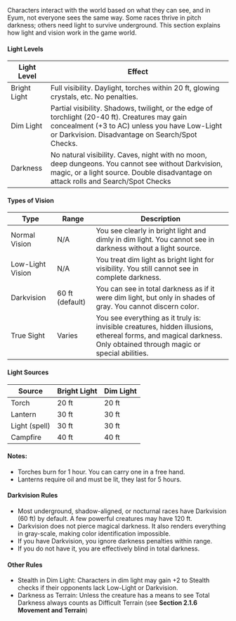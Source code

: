 Characters interact with the world based on what they can see, and in Eyum, not everyone sees the same way. Some races thrive in pitch darkness; others need light to survive underground. This section explains how light and vision work in the game world.

#### Light Levels

| Light Level  | Effect                                                                                                                                                                                              |
| ------------ | --------------------------------------------------------------------------------------------------------------------------------------------------------------------------------------------------- |
| Bright Light | Full visibility. Daylight, torches within 20 ft, glowing crystals, etc. No penalties.                                                                                                               |
| Dim Light    | Partial visibility. Shadows, twilight, or the edge of torchlight (20-40 ft). Creatures may gain concealment (+3 to AC) unless you have Low-Light or Darkvision. Disadvantage on Search/Spot Checks. |
| Darkness     | No natural visibility. Caves, night with no moon, deep dungeons. You cannot see without Darkvision, magic, or a light source. Double disadvantage on attack rolls and Search/Spot Checks            |
#### Types of Vision

| Type             | Range           | Description                                                                                                                                                       |
| ---------------- | --------------- | ----------------------------------------------------------------------------------------------------------------------------------------------------------------- |
| Normal Vision    | N/A             | You see clearly in bright light and dimly in dim light. You cannot see in darkness without a light source.                                                        |
| Low-Light Vision | N/A             | You treat dim light as bright light for visibility. You still cannot see in complete darkness.                                                                    |
| Darkvision       | 60 ft (default) | You can see in total darkness as if it were dim light, but only in shades of gray. You cannot discern color.                                                      |
| True Sight       | Varies          | You see everything as it truly is: invisible creatures, hidden illusions, ethereal forms, and magical darkness. Only obtained through magic or special abilities. |
#### Light Sources

| Source        | Bright Light     | Dim Light |
| ------------- | ---------------- | --------- |
| Torch         | 20 ft            | 20 ft     |
| Lantern       | 30 ft            | 30 ft     |
| Light (spell) | 30 ft            | 30 ft     |
| Campfire      | 40 ft            | 40 ft     |
#### Notes:
- Torches burn for 1 hour. You can carry one in a free hand.
- Lanterns require oil and must be lit, they last for 5 hours.
#### Darkvision Rules
- Most underground, shadow-aligned, or nocturnal races have Darkvision (60 ft) by default. A few powerful creatures may have 120 ft.
- Darkvision does not pierce magical darkness. It also renders everything in gray-scale, making color identification impossible.
- If you have Darkvision, you ignore darkness penalties within range.
- If you do not have it, you are effectively blind in total darkness.
#### Other Rules
- Stealth in Dim Light: Characters in dim light may gain +2 to Stealth checks if their opponents lack Low-Light or Darkvision.
- Darkness as Terrain: Unless the creature has a means to see Total Darkness always counts as Difficult Terrain (see **Section 2.1.6 Movement and Terrain**)